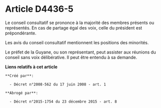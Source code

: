 # Article D4436-5

Le conseil consultatif se prononce à la majorité des membres présents ou représentés. En cas de partage égal des voix, celle
du président est prépondérante. 

Les avis du conseil consultatif mentionnent les positions des minorités. 

Le préfet de la Guyane, ou son représentant, peut assister aux réunions du conseil sans voix délibérative. Il peut être
entendu à sa demande.

**Liens relatifs à cet article**

	**Créé par**:

	  - Décret n°2008-562 du 17 juin 2008 - art. 1

	**Abrogé par**:

	  - Décret n°2015-1754 du 23 décembre 2015 - art. 8
